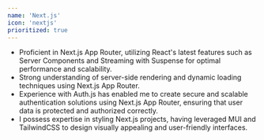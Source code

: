 ```yaml
---
name: 'Next.js'
icon: 'nextjs'
prioritized: true
---
```


- Proficient in Next.js App Router, utilizing React's latest features such as Server Components and Streaming with Suspense for optimal performance and scalability.
- Strong understanding of server-side rendering and dynamic loading techniques using Next.js App Router.
- Experience with Auth.js has enabled me to create secure and scalable authentication solutions using Next.js App Router, ensuring that user data is protected and authorized correctly.
- I possess expertise in styling Next.js projects, having leveraged MUI and TailwindCSS to design visually appealing and user-friendly interfaces.

